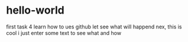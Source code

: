 # hello-world
first task 4 learn how to ues github
let see what will happend nex, this is cool i just enter some text to see what and how
